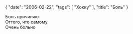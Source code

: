 {
   "date": "2006-02-22",
   "tags": [
      "Хокку"
   ],
   "title": "Боль"
}

Боль причиняю  
Оттого, что самому  
Очень больно
